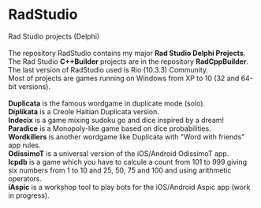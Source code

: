 # RadStudio
Rad Studio projects (Delphi)\
\
The repository RadStudio contains my major <b>Rad Studio Delphi Projects</b>.\
The Rad Studio <b>C++Builder</b> projects are in the repository <b>RadCppBuilder</b>.\
The last version of RadStudio used is Rio (10.3.3) Community.\
Most of projects are games running on Windows from XP to 10 (32 and 64-bit versions).\
\
<b>Duplicata</b> is the famous wordgame in duplicate mode (solo).\
<b>Diplikata</b> is a Creole Haitian Duplicata version.\
<b>Indecix</b> is a game mixing sudoku go and dice inspired by a dream!\
<b>Paradice</b> is a Monopoly-like game based on dice probabilities.\
<b>Wordkillers</b> is another wordgame like Duplicata with "Word with friends" app rules.\
<b>OdissimoT</b> is a universal version of the iOS/Android OdissimoT app.\
<b>lcpdb</b> is a game which you have to calcule a count from 101 to 999 giving six numbers from 1 to 10 and 25, 50, 75 and 100 and using arithmetic operators.\
<b>iAspic</b> is a workshop tool to play bots for the iOS/Android Aspic app (work in progress).
